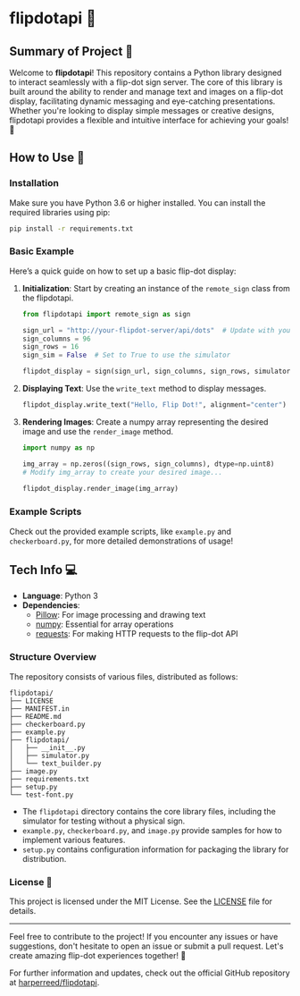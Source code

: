 # flipdotapi 🌟

## Summary of Project 📖

Welcome to **flipdotapi**! This repository contains a Python library designed to interact seamlessly with a flip-dot sign server. The core of this library is built around the ability to render and manage text and images on a flip-dot display, facilitating dynamic messaging and eye-catching presentations. Whether you're looking to display simple messages or creative designs, flipdotapi provides a flexible and intuitive interface for achieving your goals! 🚀

## How to Use 🔧

### Installation

Make sure you have Python 3.6 or higher installed. You can install the required libraries using pip:

```bash
pip install -r requirements.txt
```

### Basic Example

Here’s a quick guide on how to set up a basic flip-dot display:

1. **Initialization**: Start by creating an instance of the `remote_sign` class from the flipdotapi.

    ```python
    from flipdotapi import remote_sign as sign

    sign_url = "http://your-flipdot-server/api/dots"  # Update with your server URL
    sign_columns = 96
    sign_rows = 16
    sign_sim = False  # Set to True to use the simulator

    flipdot_display = sign(sign_url, sign_columns, sign_rows, simulator=sign_sim)
    ```

2. **Displaying Text**: Use the `write_text` method to display messages.

    ```python
    flipdot_display.write_text("Hello, Flip Dot!", alignment="center")
    ```

3. **Rendering Images**: Create a numpy array representing the desired image and use the `render_image` method.

    ```python
    import numpy as np

    img_array = np.zeros((sign_rows, sign_columns), dtype=np.uint8)
    # Modify img_array to create your desired image...
  
    flipdot_display.render_image(img_array)
    ```

### Example Scripts

Check out the provided example scripts, like `example.py` and `checkerboard.py`, for more detailed demonstrations of usage! 

## Tech Info 💻

- **Language**: Python 3
- **Dependencies**:
  - [Pillow](https://python-pillow.org/): For image processing and drawing text
  - [numpy](https://numpy.org/): Essential for array operations
  - [requests](https://docs.python-requests.org/en/master/): For making HTTP requests to the flip-dot API

### Structure Overview

The repository consists of various files, distributed as follows:

```
flipdotapi/
├── LICENSE
├── MANIFEST.in
├── README.md
├── checkerboard.py
├── example.py
├── flipdotapi/
│   ├── __init__.py
│   ├── simulator.py
│   └── text_builder.py
├── image.py
├── requirements.txt
├── setup.py
└── test-font.py
```

- The `flipdotapi` directory contains the core library files, including the simulator for testing without a physical sign.
- `example.py`, `checkerboard.py`, and `image.py` provide samples for how to implement various features.
- `setup.py` contains configuration information for packaging the library for distribution.

### License 📄

This project is licensed under the MIT License. See the [LICENSE](LICENSE) file for details.

---

Feel free to contribute to the project! If you encounter any issues or have suggestions, don't hesitate to open an issue or submit a pull request. Let's create amazing flip-dot experiences together! 🎉 

For further information and updates, check out the official GitHub repository at [harperreed/flipdotapi](https://github.com/harperreed/flipdotapi).
